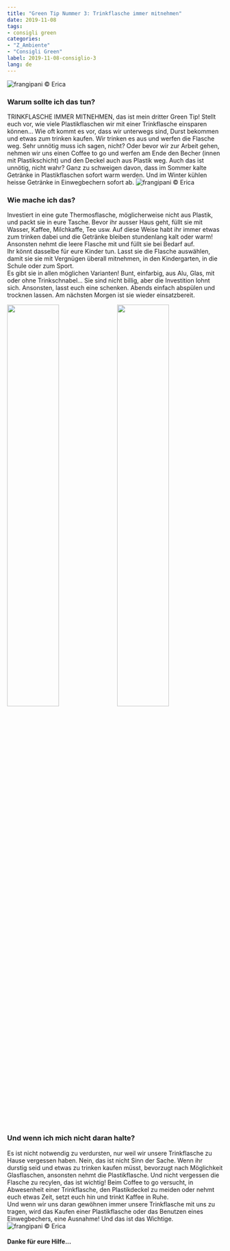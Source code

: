 ```yaml
---
title: "Green Tip Nummer 3: Trinkflasche immer mitnehmen"
date: 2019-11-08
tags:
- consigli green
categories:
- "Z_Ambiente"
- "Consigli Green"
label: 2019-11-08-consiglio-3
lang: de
---
```

![](../2019-11-08-consiglio-green-numero-3/header.jpeg "frangipani © Erica")

<h3>
  <font color="grey">
  </font> Warum sollte ich das tun?
</h3>

TRINKFLASCHE IMMER MITNEHMEN, das ist mein dritter Green Tip! Stellt euch vor, wie viele Plastikflaschen wir mit einer Trinkflasche einsparen können... Wie oft kommt es vor, dass wir unterwegs sind, Durst bekommen und etwas zum trinken kaufen. Wir trinken es aus und werfen die Flasche weg. Sehr unnötig muss ich sagen, nicht? Oder bevor wir zur Arbeit gehen, nehmen wir uns einen Coffee to go und werfen am Ende den Becher (innen mit Plastikschicht) und den Deckel auch aus Plastik weg. Auch das ist unnötig, nicht wahr? Ganz zu schweigen davon, dass im Sommer kalte Getränke in Plastikflaschen sofort warm werden. Und im Winter kühlen heisse Getränke in Einwegbechern sofort ab.
![](../2019-11-08-consiglio-green-numero-3/green4.jpeg "frangipani © Erica")

<h3>
	<font color="grey">
	</font> Wie mache ich das?
</h3>

Investiert in eine gute Thermosflasche, möglicherweise nicht aus Plastik, und packt sie in eure Tasche. Bevor ihr ausser Haus geht, füllt sie mit Wasser, Kaffee, Milchkaffe, Tee usw. Auf diese Weise habt ihr immer etwas zum trinken dabei und die Getränke bleiben stundenlang kalt oder warm! Ansonsten nehmt die leere Flasche mit und füllt sie bei Bedarf auf.
<br />
Ihr könnt dasselbe für eure Kinder tun. Lasst sie die Flasche auswählen, damit sie sie mit Vergnügen überall mitnehmen, in den Kindergarten, in die Schule oder zum Sport.
<br />
Es gibt sie in allen möglichen Varianten! Bunt, einfarbig, aus Alu, Glas, mit oder ohne Trinkschnabel... Sie sind nicht billig, aber die Investition lohnt sich. Ansonsten, lasst euch eine schenken. Abends einfach abspülen und trocknen lassen. Am nächsten Morgen ist sie wieder einsatzbereit.
<p>
  <div style="width: 100%; margin-bottom: 0">
    <img style="float: left; width: 49%; margin-right: 1%" src="../2019-11-08-consiglio-green-numero-3/green1.jpeg" alt="" title="frangipani © Erica" />
    <img style="float: left; width: 49%; margin-left: 1%" src="../2019-11-08-consiglio-green-numero-3/green2.jpeg" alt="" title="frangipani © Erica" />
    <div style="clear: both"></div>
  </div>
</p>

<h3>
  <font color="grey">
  </font> Und wenn ich mich nicht daran halte?
</h3>

Es ist nicht notwendig zu verdursten, nur weil wir unsere Trinkflasche zu Hause vergessen haben. Nein, das ist nicht Sinn der Sache. Wenn ihr durstig seid und etwas zu trinken kaufen müsst, bevorzugt nach Möglichkeit Glasflaschen, ansonsten nehmt die Plastikflasche. Und nicht vergessen die Flasche zu recylen, das ist wichtig! Beim Coffee to go versucht, in Abwesenheit einer Trinkflasche, den Plastikdeckel zu meiden oder nehmt euch etwas Zeit, setzt euch hin und trinkt Kaffee in Ruhe.
<br />
Und wenn wir uns daran gewöhnen immer unsere Trinkflasche mit uns zu tragen, wird das Kaufen einer Plastikflasche oder das Benutzen eines Einwegbechers, eine Ausnahme! Und das ist das Wichtige.
![](../2019-11-08-consiglio-green-numero-3/green3.jpeg "frangipani © Erica")

<h4>Danke für eure Hilfe...
  <font color="green">
    <i class="fa-regular fa-face-smile"></i>
  </font>
</h4>

